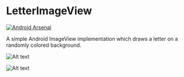LetterImageView
===============

[![Android Arsenal](http://img.shields.io/badge/Android%20Arsenal-LetterImageView-brightgreen.svg?style=flat)](http://android-arsenal.com/details/1/825)

A simple Android ImageView implementation which draws a letter on a randomly colored background.

![Alt text](/art/screenshot1.png?raw=true)  

![Alt text](/art/screenshot2.png?raw=true)
